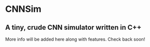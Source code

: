 # CNNSim

## A tiny, crude CNN simulator written in C++

More info will be added here along with features. Check back soon!
